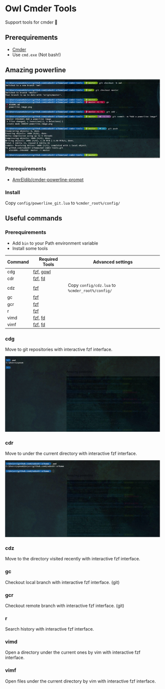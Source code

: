 Owl Cmder Tools
===============

Support tools for cmder 🦉


Prerequirements
---------------

* [Cmder](http://cmder.net/)
* Use `cmd.exe` (Not bash!)


Amazing powerline
-----------------

![Image](./powerline.png)

### Prerequirements

* [AmrEldib/cmder-powerline-prompt](https://github.com/AmrEldib/cmder-powerline-prompt)

### Install

Copy `config/powerline_git.lua` to `%cmder_root%/config/`


Useful commands
---------------

### Prerequirements

* Add `bin` to your Path environment variable
* Install some tools

| Command | Required Tools |                Advanced settings                |
| ------- | -------------- | ----------------------------------------------- |
| cdg     | [fzf], [gowl]  |                                                 |
| cdr     | [fzf], [fd]    |                                                 |
| cdz     | [fzf]          | Copy `config/cdz.lua` to `%cmder_root%/config/` |
| gc      | [fzf]          |                                                 |
| gcr     | [fzf]          |                                                 |
| r       | [fzf]          |                                                 |
| vimd    | [fzf], [fd]    |                                                 |
| vimf    | [fzf], [fd]    |                                                 |

[fd]: https://github.com/sharkdp/fd
[fzf]: https://github.com/junegunn/fzf
[gowl]: https://github.com/tadashi-aikawa/gowl

### cdg

Move to git repositories with interactive fzf interface.

![Image](./cdg.gif)


### cdr

Move to under the current directory with interactive fzf interface.

![Image](./cdr.gif)


### cdz

Move to the directory visited recently with interactive fzf interface. 

### gc

Checkout local branch with interactive fzf interface. (git)

### gcr

Checkout remote branch with interactive fzf interface. (git)

### r

Search history with interactive fzf interface.

### vimd

Open a directory under the current ones by vim with interactive fzf interface.

### vimf

Open files under the current directory by vim with interactive fzf interface.
